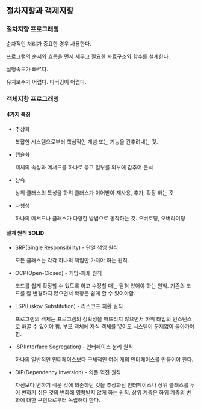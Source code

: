 ## 절차지향과 객제지향
### 절차지향 프로그래밍
순차적인 처리가 중요한 경우 사용한다.

프로그램의 순서와 흐름을 먼저 세우고 필요한 자료구조와 함수를 설계한다.

실행속도가 빠르다.

유지보수가 어렵다. 디버깅이 어렵다.

### 객체지향 프로그래밍
#### 4가지 특징
- 추상화
  
  복잡한 시스템으로부터 핵심적인 개념 또는 기능을 간추려내는 것.

- 캡슐화
  
  객체의 속성과 메서드를 하나로 묶고 일부를 외부에 감추어 은닉

- 상속
  
  상위 클래스의 특성을 하위 클래스가 이어받아 재사용, 추가, 확장 하는 것

- 다형성
  
  하나의 메서드나 클래스가 다양한 방법으로 동작하는 것. 오버로딩, 오버라이딩

#### 설계 원칙 SOLID
- SRP(Single Responsibility) - 단일 책임 원칙
  
  모든 클래스는 각각 하나의 책임만 가져야 하는 원칙.

- OCP(Open-Closed) - 개방-폐쇄 원칙
  
  코드를 쉽게 확장할 수 있도록 하고 수정할 때는 닫혀 있어야 하는 원칙. 기존의 코드를 잘 변경하지 않으면서 확장은 쉽게 할 수 있어야함.

- LSP(Liskov Substitution) - 리스코프 치환 원칙
  
  프로그램의 객체는 프로그램의 정확성을 깨뜨리지 않으면서 하위 타입의 인스턴스로 바꿀 수 있어야 함.
  부모 객체에 자식 객체를 넣어도 시스템이 문제없이 돌아가야 함.

- ISP(Interface Segregation) - 인터페이스 분리 원칙
  
  하나의 일반적인 인터페이스보다 구체적인 여러 개의 인터페이스를 만들어야 한다.

- DIP(Dependency Inversion) - 의존 역전 원칙
  
  자신보다 변하기 쉬운 것에 의존하던 것을 추상화된 인터페이스나 상위 클래스를 두어 변하기 쉬운 것의 변화에 영향받지 않게 하는 원칙.
  상위 계층은 하위 계층의 변화에 대한 구현으로부터 독립해야 한다.